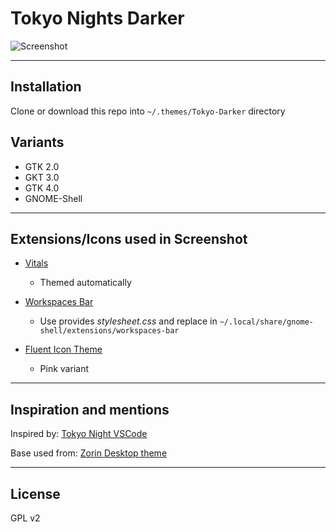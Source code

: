 # Tokyo Nights Darker



![Screenshot](https://github.com/ad-on-is/Tokyo-Darker/blob/6bdcd812ecbc59eca468cbcc1567458fec3d4e98/images/screen2.png)

---

## Installation

Clone or download this repo into `~/.themes/Tokyo-Darker` directory

## Variants

- GTK 2.0
- GKT 3.0
- GTK 4.0
- GNOME-Shell

---

## Extensions/Icons used in Screenshot

- [Vitals](https://extensions.gnome.org/extension/1460/vitals/)
  - Themed automatically
- [Workspaces Bar](https://extensions.gnome.org/extension/3851/workspaces-bar/)

  - Use provides _stylesheet.css_ and replace in `~/.local/share/gnome-shell/extensions/workspaces-bar`

- [Fluent Icon Theme](https://github.com/vinceliuice/Fluent-icon-theme)
  - Pink variant

---

## Inspiration and mentions

Inspired by: [Tokyo Night VSCode](https://github.com/enkia/tokyo-night-vscode-theme)

Base used from: [Zorin Desktop theme](https://github.com/ZorinOS/zorin-desktop-themes)

---

## License

GPL v2
